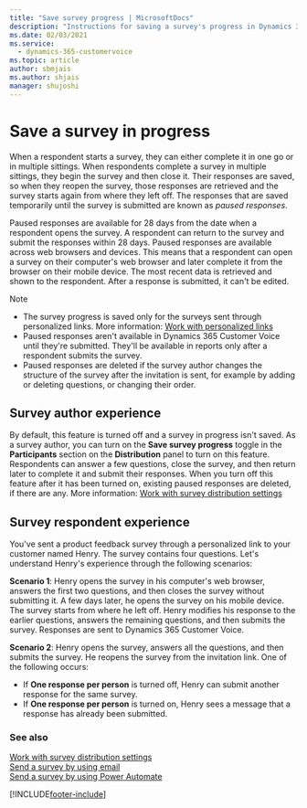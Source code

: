 ```yaml
---
title: "Save survey progress | MicrosoftDocs"
description: "Instructions for saving a survey's progress in Dynamics 365 Customer Voice."
ms.date: 02/03/2021
ms.service: 
  - dynamics-365-customervoice
ms.topic: article
author: sbmjais
ms.author: shjais
manager: shujoshi
---
```


# Save a survey in progress

When a respondent starts a survey, they can either complete it in one go or in multiple sittings. When respondents complete a survey in multiple sittings, they begin the survey and then close it. Their responses are saved, so when they reopen the survey, those responses are retrieved and the survey starts again from where they left off. The responses that are saved temporarily until the survey is submitted are known as *paused responses*.

Paused responses are available for 28 days from the date when a respondent opens the survey. A respondent can return to the survey and submit the responses within 28 days. Paused responses are available across web browsers and devices. This means that a respondent can open a survey on their computer's web browser and later complete it from the browser on their mobile device. The most recent data is retrieved and shown to the respondent. After a response is submitted, it can't be edited.

> [!NOTE]
> - The survey progress is saved only for the surveys sent through personalized links. More information: [Work with personalized links](distribution-settings.md#work-with-personalized-links)
> - Paused responses aren't available in Dynamics 365 Customer Voice until they're submitted. They'll be available in reports only after a respondent submits the survey.
> - Paused responses are deleted if the survey author changes the structure of the survey after the invitation is sent, for example by adding or deleting questions, or changing their order.

## Survey author experience

By default, this feature is turned off and a survey in progress isn't saved. As a survey author, you can turn on the **Save survey progress** toggle in the **Participants** section on the **Distribution** panel to turn on this feature. Respondents can answer a few questions, close the survey, and then return later to complete it and submit their responses. When you turn off this feature after it has been turned on, existing paused responses are deleted, if there are any. More information: [Work with survey distribution settings](distribution-settings.md#participants)

## Survey respondent experience

You've sent a product feedback survey through a personalized link to your customer named Henry. The survey contains four questions. Let's understand Henry's experience through the following scenarios:

**Scenario 1**: Henry opens the survey in his computer's web browser, answers the first two questions, and then closes the survey without submitting it. A few days later, he opens the survey on his mobile device. The survey starts from where he left off. Henry modifies his response to the earlier questions, answers the remaining questions, and then submits the survey. Responses are sent to Dynamics 365 Customer Voice.

**Scenario 2**: Henry opens the survey, answers all the questions, and then submits the survey. He reopens the survey from the invitation link. One of the following occurs:

- If **One response per person** is turned off, Henry can submit another response for the same survey.
- If **One response per person** is turned on, Henry sees a message that a response has already been submitted.

### See also

[Work with survey distribution settings](distribution-settings.md)<br>
[Send a survey by using email](send-survey-email.md)<br>
[Send a survey by using Power Automate](send-survey-flow.md)


[!INCLUDE[footer-include](includes/footer-banner.md)]